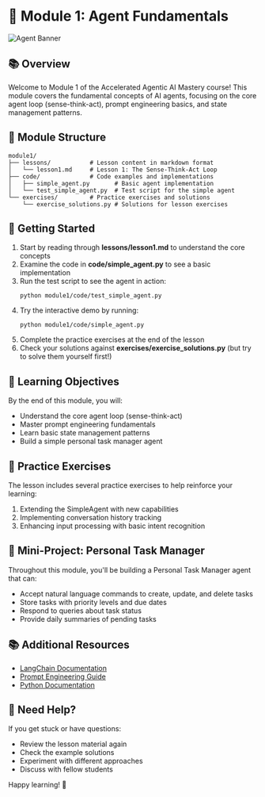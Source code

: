 # 🤖 Module 1: Agent Fundamentals

![Agent Banner](https://media.giphy.com/media/3o7TKsQ8Xb3gcGEgZW/giphy.gif)

## 📚 Overview

Welcome to Module 1 of the Accelerated Agentic AI Mastery course! This module covers the fundamental concepts of AI agents, focusing on the core agent loop (sense-think-act), prompt engineering basics, and state management patterns.

## 📂 Module Structure

```
module1/
├── lessons/           # Lesson content in markdown format
│   └── lesson1.md     # Lesson 1: The Sense-Think-Act Loop
├── code/              # Code examples and implementations
│   ├── simple_agent.py       # Basic agent implementation
│   └── test_simple_agent.py  # Test script for the simple agent
└── exercises/         # Practice exercises and solutions
    └── exercise_solutions.py # Solutions for lesson exercises
```

## 🚀 Getting Started

1. Start by reading through **lessons/lesson1.md** to understand the core concepts
2. Examine the code in **code/simple_agent.py** to see a basic implementation
3. Run the test script to see the agent in action:
   ```
   python module1/code/test_simple_agent.py
   ```
4. Try the interactive demo by running:
   ```
   python module1/code/simple_agent.py
   ```
5. Complete the practice exercises at the end of the lesson
6. Check your solutions against **exercises/exercise_solutions.py** (but try to solve them yourself first!)

## 🎯 Learning Objectives

By the end of this module, you will:
- Understand the core agent loop (sense-think-act)
- Master prompt engineering fundamentals
- Learn basic state management patterns
- Build a simple personal task manager agent

## 🧪 Practice Exercises

The lesson includes several practice exercises to help reinforce your learning:
1. Extending the SimpleAgent with new capabilities
2. Implementing conversation history tracking
3. Enhancing input processing with basic intent recognition

## 📝 Mini-Project: Personal Task Manager

Throughout this module, you'll be building a Personal Task Manager agent that can:
- Accept natural language commands to create, update, and delete tasks
- Store tasks with priority levels and due dates
- Respond to queries about task status
- Provide daily summaries of pending tasks

## 📚 Additional Resources

- [LangChain Documentation](https://python.langchain.com/docs/get_started/introduction)
- [Prompt Engineering Guide](https://www.promptingguide.ai/)
- [Python Documentation](https://docs.python.org/3/)

## 🤔 Need Help?

If you get stuck or have questions:
- Review the lesson material again
- Check the example solutions
- Experiment with different approaches
- Discuss with fellow students

Happy learning! 🚀
